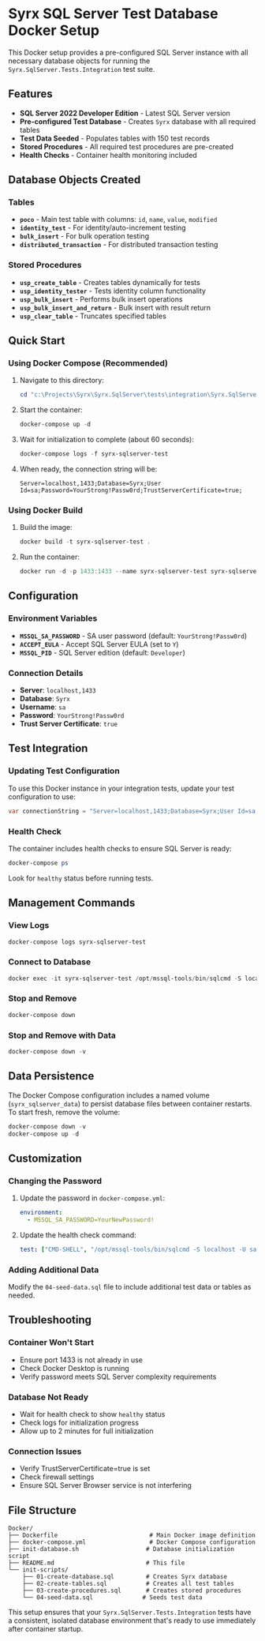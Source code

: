 # Syrx SQL Server Test Database Docker Setup

This Docker setup provides a pre-configured SQL Server instance with all necessary database objects for running the `Syrx.SqlServer.Tests.Integration` test suite.

## Features

- **SQL Server 2022 Developer Edition** - Latest SQL Server version
- **Pre-configured Test Database** - Creates `Syrx` database with all required tables
- **Test Data Seeded** - Populates tables with 150 test records
- **Stored Procedures** - All required test procedures are pre-created
- **Health Checks** - Container health monitoring included

## Database Objects Created

### Tables
- **`poco`** - Main test table with columns: `id`, `name`, `value`, `modified`
- **`identity_test`** - For identity/auto-increment testing
- **`bulk_insert`** - For bulk operation testing
- **`distributed_transaction`** - For distributed transaction testing

### Stored Procedures
- **`usp_create_table`** - Creates tables dynamically for tests
- **`usp_identity_tester`** - Tests identity column functionality
- **`usp_bulk_insert`** - Performs bulk insert operations
- **`usp_bulk_insert_and_return`** - Bulk insert with result return
- **`usp_clear_table`** - Truncates specified tables

## Quick Start

### Using Docker Compose (Recommended)

1. Navigate to this directory:
   ```powershell
   cd "c:\Projects\Syrx\Syrx.SqlServer\tests\integration\Syrx.SqlServer.Tests.Integration\Docker"
   ```

2. Start the container:
   ```powershell
   docker-compose up -d
   ```

3. Wait for initialization to complete (about 60 seconds):
   ```powershell
   docker-compose logs -f syrx-sqlserver-test
   ```

4. When ready, the connection string will be:
   ```
   Server=localhost,1433;Database=Syrx;User Id=sa;Password=YourStrong!Passw0rd;TrustServerCertificate=true;
   ```

### Using Docker Build

1. Build the image:
   ```powershell
   docker build -t syrx-sqlserver-test .
   ```

2. Run the container:
   ```powershell
   docker run -d -p 1433:1433 --name syrx-sqlserver-test syrx-sqlserver-test
   ```

## Configuration

### Environment Variables

- **`MSSQL_SA_PASSWORD`** - SA user password (default: `YourStrong!Passw0rd`)
- **`ACCEPT_EULA`** - Accept SQL Server EULA (set to `Y`)
- **`MSSQL_PID`** - SQL Server edition (default: `Developer`)

### Connection Details

- **Server**: `localhost,1433`
- **Database**: `Syrx`
- **Username**: `sa`
- **Password**: `YourStrong!Passw0rd`
- **Trust Server Certificate**: `true`

## Test Integration

### Updating Test Configuration

To use this Docker instance in your integration tests, update your test configuration to use:

```csharp
var connectionString = "Server=localhost,1433;Database=Syrx;User Id=sa;Password=YourStrong!Passw0rd;TrustServerCertificate=true;";
```

### Health Check

The container includes health checks to ensure SQL Server is ready:

```powershell
docker-compose ps
```

Look for `healthy` status before running tests.

## Management Commands

### View Logs
```powershell
docker-compose logs syrx-sqlserver-test
```

### Connect to Database
```powershell
docker exec -it syrx-sqlserver-test /opt/mssql-tools/bin/sqlcmd -S localhost -U sa -P "YourStrong!Passw0rd"
```

### Stop and Remove
```powershell
docker-compose down
```

### Stop and Remove with Data
```powershell
docker-compose down -v
```

## Data Persistence

The Docker Compose configuration includes a named volume (`syrx_sqlserver_data`) to persist database files between container restarts. To start fresh, remove the volume:

```powershell
docker-compose down -v
docker-compose up -d
```

## Customization

### Changing the Password

1. Update the password in `docker-compose.yml`:
   ```yaml
   environment:
     - MSSQL_SA_PASSWORD=YourNewPassword!
   ```

2. Update the health check command:
   ```yaml
   test: ["CMD-SHELL", "/opt/mssql-tools/bin/sqlcmd -S localhost -U sa -P YourNewPassword! -Q 'SELECT 1' || exit 1"]
   ```

### Adding Additional Data

Modify the `04-seed-data.sql` file to include additional test data or tables as needed.

## Troubleshooting

### Container Won't Start
- Ensure port 1433 is not already in use
- Check Docker Desktop is running
- Verify password meets SQL Server complexity requirements

### Database Not Ready
- Wait for health check to show `healthy` status
- Check logs for initialization progress
- Allow up to 2 minutes for full initialization

### Connection Issues
- Verify TrustServerCertificate=true is set
- Check firewall settings
- Ensure SQL Server Browser service is not interfering

## File Structure

```
Docker/
├── Dockerfile                          # Main Docker image definition
├── docker-compose.yml                  # Docker Compose configuration
├── init-database.sh                   # Database initialization script
├── README.md                          # This file
└── init-scripts/
    ├── 01-create-database.sql         # Creates Syrx database
    ├── 02-create-tables.sql           # Creates all test tables
    ├── 03-create-procedures.sql       # Creates stored procedures
    └── 04-seed-data.sql              # Seeds test data
```

This setup ensures that your `Syrx.SqlServer.Tests.Integration` tests have a consistent, isolated database environment that's ready to use immediately after container startup.
